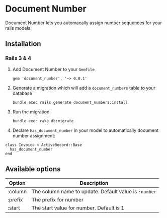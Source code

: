 # Document Number

Document Number lets you automacally assign number sequences for your rails models.

## Installation

### Rails 3 & 4

1. Add Document Number to your `Gemfile`

    `gem 'document_number', '~> 0.0.1'`

2. Generate a migration which will add a `document_numbers` table to your database

    `bundle exec rails generate document_numbers:install`

3. Run the migration

    `bundle exec rake db:migrate`

4. Declare `has_document_number` in your model to automatically document number assignment:

```
class Invoice < ActiveRecord::Base
  has_document_number
end
```

## Available options

| Option | Description |
|--|--|
| :column | The column name to update. Default value is `:number` |
| :prefix | The prefix for number |
| :start  | The start value for number. Default is 1 |
